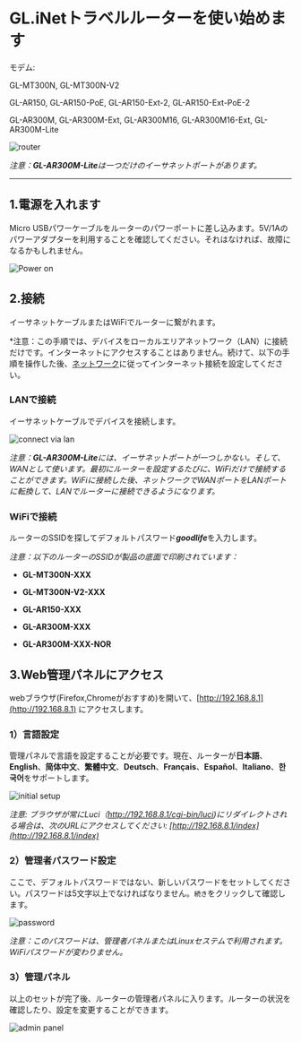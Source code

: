 # GL.iNetトラベルルーターを使い始めます

モデム:

GL-MT300N, GL-MT300N-V2

GL-AR150, GL-AR150-PoE, GL-AR150-Ext-2, GL-AR150-Ext-PoE-2

GL-AR300M, GL-AR300M-Ext, GL-AR300M16, GL-AR300M16-Ext, GL-AR300M-Lite

![router](https://static.gl-inet.com/docs/router/jp/3/setup/mini_router/first_time_setup/構造.jpg)

*注意：**GL-AR300M-Lite**は一つだけのイーサネットポートがあります。*

---

## 1.電源を入れます

Micro USBパワーケーブルをルーターのパワーポートに差し込みます。5V/1Aのパワーアダプターを利用することを確認してください。それはなければ、故障になるかもしれません。

![Power on](https://static.gl-inet.com/docs/router/jp/3/setup/mini_router/first_time_setup/power.jpg)

## 2.接続 

イーサネットケーブルまたはWiFiでルーターに繋がれます。

*注意：この手順では、デバイスをローカルエリアネットワーク（LAN）に接続だけです。インターネットにアクセスすることはありません。続けて、以下の手順を操作した後、[ネットワーク](internet.md)に従ってインターネット接続を設定してください。

### LANで接続

イーサネットケーブルでデバイスを接続します。

![connect via lan](https://static.gl-inet.com/docs/router/en/3/setup/mini_router/first_time_setup/connect.jpg)

*注意：**GL-AR300M-Lite**には、イーサネットポートが一つしかない。そして、WANとして使います。最初にルーターを設定するたびに、WiFiだけで接続することができます。WiFiに接続した後、ネットワークでWANポートをLANポートに転換して、LANでルーターに接続できるようになります。*

### WiFiで接続

ルーターのSSIDを探してデフォルトパスワード***goodlife***を入力します。

*注意：以下のルーターのSSIDが製品の底面で印刷されています：*

- **GL-MT300N-XXX**

- **GL-MT300N-V2-XXX**

- **GL-AR150-XXX**
- **GL-AR300M-XXX**
- **GL-AR300M-XXX-NOR**

## 3.Web管理パネルにアクセス

webブラウザ(Firefox,Chromeがおすすめ)を開いて、[http://192.168.8.1](http://192.168.8.1) にアクセスします。

### 1）言語設定

管理パネルで言語を設定することが必要です。現在、ルーターが**日本語**、**English**、**简体中文**、**繁體中文**、**Deutsch**、**Français**、**Español**、**Italiano**、**한국어**をサポートします。

![initial setup](https://static.gl-inet.com/docs/router/jp/3/setup/mini_router/first_time_setup/言語設定.png)

*注意: ブラウザが常にLuci（http://192.168.8.1/cgi-bin/luci)にリダイレクトされる場合は、次のURLにアクセスしてください:  [http://192.168.8.1/index](http://192.168.8.1/index)*

### 2）管理者パスワード設定

ここで、デフォルトパスワードではない、新しいパスワードをセットしてください。パスワードは5文字以上でなければなりません。`続き`をクリックして確認します。

![password](https://static.gl-inet.com/docs/router/jp/3/setup/mini_router/first_time_setup/パスワード設定.png)

*注意：このパスワードは、管理者パネルまたはLinuxセステムで利用されます。WiFiパスワードが変わりません。*

### 3）管理パネル

以上のセットが完了後、ルーターの管理者パネルに入ります。ルーターの状況を確認したり、設定を変更することができます。

![admin panel](https://static.gl-inet.com/docs/router/jp/3/setup/mini_router/first_time_setup/管理者パネル.png)
